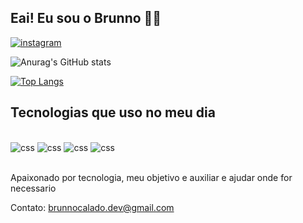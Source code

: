 ## Eai! Eu sou o Brunno 👋🏾
[![instagram](https://img.shields.io/badge/Instagram-E4405F?style=for-the-badge&logo=instagram&logoColor=white)](https://www.instagram.com/brunn0.calad0/)


![Anurag's GitHub stats](https://github-readme-stats.vercel.app/api?username=oMiniMan&show_icons=true&theme=transparent)

[![Top Langs](https://github-readme-stats.vercel.app/api/top-langs/?username=ominiman)](https://github.com/anuraghazra/github-readme-stats)

## Tecnologias que uso no meu dia

<div style="display: inline_block"><br/>
<img " alt="css" src=https://img.shields.io/badge/HTML5-E34F26?style=for-the-badge&logo=html5&logoColor=white> 
<img " alt="css" src="https://img.shields.io/badge/CSS3-1572B6?style=for-the-badge&logo=css3&logoColor=white"> 
<img " alt="css" src=https://img.shields.io/badge/C%2B%2B-00599C?style=for-the-badge&logo=c%2B%2B&logoColor=white> 
<img " alt="css" src="https://img.shields.io/badge/HTML-239120?style=for-the-badge&logo=html5&logoColor=white"> 




</div><br/>

Apaixonado por tecnologia, meu objetivo e auxiliar e ajudar onde for necessario



Contato: brunnocalado.dev@gmail.com
